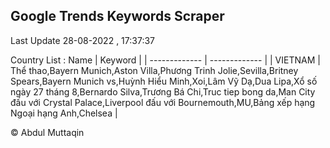 

## Google Trends Keywords Scraper 
 
Last Update 28-08-2022 , 17:37:37

Country List :
 Name  | Keyword |
| ------------- | ------------- |
| VIETNAM | Thể thao,Bayern Munich,Aston Villa,Phương Trinh Jolie,Sevilla,Britney Spears,Bayern Munich vs,Huỳnh Hiểu Minh,Xoi,Lâm Vỹ Dạ,Dua Lipa,Xổ số ngày 27 tháng 8,Bernardo Silva,Trương Bá Chi,Truc tiep bong da,Man City đấu với Crystal Palace,Liverpool đấu với Bournemouth,MU,Bảng xếp hạng Ngoại hạng Anh,Chelsea |



© Abdul Muttaqin 
